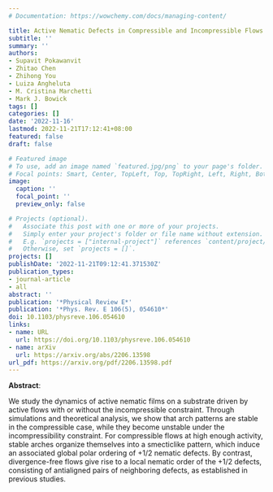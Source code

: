 ```yaml
---
# Documentation: https://wowchemy.com/docs/managing-content/

title: Active Nematic Defects in Compressible and Incompressible Flows
subtitle: ''
summary: ''
authors:
- Supavit Pokawanvit
- Zhitao Chen
- Zhihong You
- Luiza Angheluta
- M. Cristina Marchetti
- Mark J. Bowick
tags: []
categories: []
date: '2022-11-16'
lastmod: 2022-11-21T17:12:41+08:00
featured: false
draft: false

# Featured image
# To use, add an image named `featured.jpg/png` to your page's folder.
# Focal points: Smart, Center, TopLeft, Top, TopRight, Left, Right, BottomLeft, Bottom, BottomRight.
image:
  caption: ''
  focal_point: ''
  preview_only: false

# Projects (optional).
#   Associate this post with one or more of your projects.
#   Simply enter your project's folder or file name without extension.
#   E.g. `projects = ["internal-project"]` references `content/project/deep-learning/index.md`.
#   Otherwise, set `projects = []`.
projects: []
publishDate: '2022-11-21T09:12:41.371530Z'
publication_types:
- journal-article
- all
abstract: ''
publication: '*Physical Review E*'
publication: '*Phys. Rev. E 106(5), 054610*'
doi: 10.1103/physreve.106.054610
links:
- name: URL
  url: https://doi.org/10.1103/physreve.106.054610
- name: arXiv
  url: https://arxiv.org/abs/2206.13598  
url_pdf: https://arxiv.org/pdf/2206.13598.pdf
---
```



**Abstract**:

We study the dynamics of active nematic films on a substrate driven by active flows with or without the incompressible constraint. Through simulations and theoretical analysis, we show that arch patterns are stable in the compressible case, while they become unstable under the incompressibility constraint. For compressible flows at high enough activity, stable arches organize themselves into a smecticlike pattern, which induce an associated global polar ordering of +1/2 nematic defects. By contrast, divergence-free flows give rise to a local nematic order of the +1/2 defects, consisting of antialigned pairs of neighboring defects, as established in previous studies.